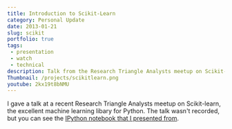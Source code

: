 ```yaml
---
title: Introduction to Scikit-Learn
category: Personal Update
date: 2013-01-21
slug: scikit
portfolio: true
tags:
 - presentation
 - watch
 - technical
description: Talk from the Research Triangle Analysts meetup on Scikit-Learn
Thumbnail: /projects/scikitlearn.png
youtube: 2kx19t8bNMU
---
```


I gave a talk at a recent Research Triangle Analysts meetup on Scikit-learn, the excellent machine learning libary for Python. The talk wasn't recorded, but you can see the [IPython notebook that I presented from](http://nbviewer.jupyter.org/format/slides/github/tdhopper/Research-Triangle-Analysts--Intro-to-scikit-learn/blob/master/Intro%20to%20Scikit-Learn.ipynb).
